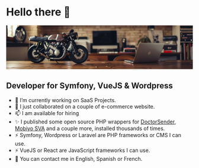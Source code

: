 # Hello there 👋

![Julien](https://github.com/encreinformatique/encreinformatique/blob/main/banner_github.webp)

## Developer for Symfony, VueJS & Wordpress

- 🔭 I’m currently working on SaaS Projects.
- 👯 I just collaborated on a couple of e-commerce website.
- 📫 I am available for hiring
- ✨ I published some open source PHP wrappers for [DoctorSender](https://packagist.org/packages/encreinformatique/doctorsender-api-php), [Mobiyo SVA](https://packagist.org/packages/encreinformatique/mobiyo) and a couple more, installed thousands of times.
- ⚡ Symfony, Wordpress or Laravel are PHP frameworks or CMS I can use.
- ⚡ VueJS or React are JavaScript frameworks I can use.
- 💬 You can contact me in English, Spanish or French.

<!--
**encreinformatique/encreinformatique** is a ✨ _special_ ✨ repository because its `README.md` (this file) appears on your GitHub profile.

Here are some ideas to get you started:

- 🔭 I’m currently working on ...
- 🌱 I’m currently learning ...
- 👯 I’m looking to collaborate on ...
- 🤔 I’m looking for help with ...
- 💬 Ask me about ...
- 📫 How to reach me: ...
- 😄 Pronouns: ...
- ⚡ Fun fact: ...
-->
